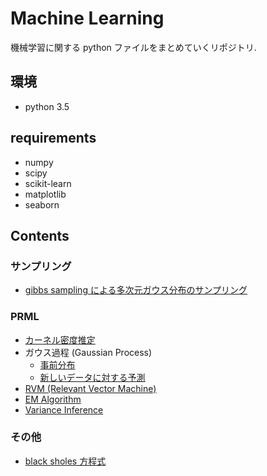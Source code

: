 # Machine Learning

機械学習に関する python ファイルをまとめていくリポジトリ.

## 環境

* python 3.5

## requirements

* numpy
* scipy
* scikit-learn
* matplotlib
* seaborn

## Contents

### サンプリング

* [gibbs sampling による多次元ガウス分布のサンプリング](gibbs_sampling.py)

### PRML

* [カーネル密度推定](./prml/density_estimation.py)
* ガウス過程 (Gaussian Process)
    * [事前分布](./prml/gaussian_process_prior.py)
    * [新しいデータに対する予測](./prml/gaussian_process_estimation.py)
* [RVM (Relevant Vector Machine)](./prml/rvm.py)
* [EM Algorithm](./prml/em_algorithm.py)
* [Variance Inference](./prml/variance_inference.py)

### その他

* [black sholes 方程式](./black_scholes.py)
